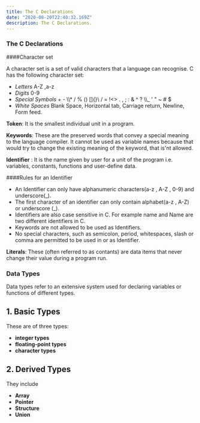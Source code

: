 ```yaml
---
title: The C Declarations
date: "2020-08-20T22:40:32.169Z"
description: The C Declarations.
---
```


### The C Declarations

####Character set

A character set is a set of valid characters that a language can recognise.
C has the following character set:

- _Letters_ A-Z ,a-z
- _Digits_ 0-9
- _Special Symbols_ + - \\\\* / % () []{}\ / = !<> . , ; : & ^ ? \\\\_ ' " ~ # \$
- _White Spaces_ Blank Space, Horizontal tab, Carriage return, Newline, Form feed.

**Token**: It is the smallest individual unit in a program.

**Keywords**: These are the preserved words that convey a special meaning to the language compiler. It cannot be used as variable names because that would try to change the existing meaning of the keyword, that is'nt allowed.

**Identifier** : It is the name given by user for a unit of the program i.e. variables, constants, functions and user-define data.

####Rules for an Identifier

- An Identifier can only have alphanumeric characters(a-z , A-Z , 0-9) and underscore(\_).
- The first character of an identifier can only contain alphabet(a-z , A-Z) or underscore (\_).
- Identifiers are also case sensitive in C. For example name and Name are two different identifiers in C.
- Keywords are not allowed to be used as Identifiers.
- No special characters, such as semicolon, period, whitespaces, slash or comma are permitted to be used in or as Identifier.

**Literals**: These (often referred to as contants) are data items that never change their value during a program run.

### Data Types

Data types refer to an extensive system used for declaring variables or functions of different types.

## 1. Basic Types

These are of three types:

- **integer types**
- **floating-point types**
- **character types**

## 2. Derived Types

They include

- **Array**
- **Pointer**
- **Structure**
- **Union**
